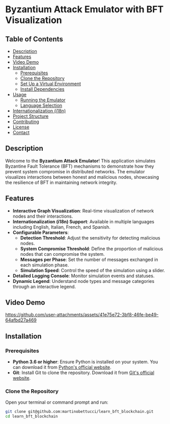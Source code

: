 # Byzantium Attack Emulator with BFT Visualization

## Table of Contents

- [Description](#description)
- [Features](#features)
- [Video Demo](#video-demo)
- [Installation](#installation)
  - [Prerequisites](#prerequisites)
  - [Clone the Repository](#clone-the-repository)
  - [Set Up a Virtual Environment](#set-up-a-virtual-environment)
  - [Install Dependencies](#install-dependencies)
- [Usage](#usage)
  - [Running the Emulator](#running-the-emulator)
  - [Language Selection](#language-selection)
- [Internationalization (i18n)](#internationalization-i18n)
- [Project Structure](#project-structure)
- [Contributing](#contributing)
- [License](#license)
- [Contact](#contact)

## Description

Welcome to the **Byzantium Attack Emulator**! This application simulates Byzantine Fault Tolerance (BFT) mechanisms to demonstrate how they prevent system compromise in distributed networks. The emulator visualizes interactions between honest and malicious nodes, showcasing the resilience of BFT in maintaining network integrity.

## Features

- **Interactive Graph Visualization**: Real-time visualization of network nodes and their interactions.
- **Internationalization (i18n) Support**: Available in multiple languages including English, Italian, French, and Spanish.
- **Configurable Parameters**:
  - **Detection Threshold**: Adjust the sensitivity for detecting malicious nodes.
  - **System Compromise Threshold**: Define the proportion of malicious nodes that can compromise the system.
  - **Messages per Phase**: Set the number of messages exchanged in each simulation phase.
  - **Simulation Speed**: Control the speed of the simulation using a slider.
- **Detailed Logging Console**: Monitor simulation events and statuses.
- **Dynamic Legend**: Understand node types and message categories through an interactive legend.

## Video Demo

https://github.com/user-attachments/assets/41e75e72-3bf8-46fe-be49-64afbd27a469

## Installation

### Prerequisites

- **Python 3.6 or higher**: Ensure Python is installed on your system. You can download it from [Python's official website](https://www.python.org/downloads/).
- **Git**: Install Git to clone the repository. Download it from [Git's official website](https://git-scm.com/downloads).

### Clone the Repository

Open your terminal or command prompt and run:

```bash
git clone git@github.com:martinobettucci/learn_bft_blockchain.git
cd learn_bft_blockchain

